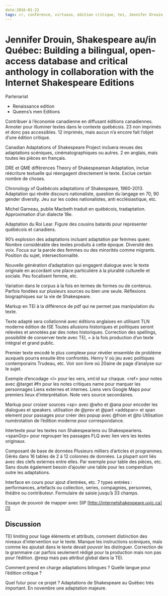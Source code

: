 ```yaml
---
date:2016-01-22
tags: cr, conférence, virtuoso, édition critique, tei, Jennifer Drouin
---
```


# Jennifer Drouin, Shakespeare au/in Québec: Building a bilingual, open-access database and critical anthology in collaboration with the Internet Shakespeare Editions

Partenariat
- Renaissance edition
- Queens’s men Editions

Contribuer à l’économie canadienne en diffusant éditions canadiennes. Annoter pour illuminer textes dans le contexte québécois.
23 non imprimés et donc pas accessibles.
12 imprimés, mais aucun n’a encore fait l’objet d’une édition critique.

Canadian Adaptations of Shakespeare Project incluera revues des adaptations scéniques, cinématographiques ou autres.
2 en anglais, mais toutes les pièces en français.

DRE et QME différences
Theory of Shakespearean Adaptation, inclue réécriture textuelle qui réengagent directement le texte. Exclue certain nombre de choses.

Chronology of Québécois adaptations of Shakespeare, 1960-2013.
Adaptation qui révèle discours nationaliste, question du langage en 70, 90 gender diversity.
Jeu sur les codes nationalistes, anti ecclésiastique, etc.

Michel Garneau, publie Macbeth traduit en québécois, tradaptation. Approximation d’un dialecte 18e.

Adaptation du Roi Lear. Figure des cousins batards pour représenter québécois et canadiens.

90’s explosion des adaptations incluant adaptation par femmes queer. Nombre considérable des textes produits à cette époque. Diversité des voix. Focus sur la parole des femmes ou des minorités comme migrants. Position du sujet, intersectionnalité. 

Nouvelle génération d’adaptation qui engagent dialogue avec le texte originale en accordant une place particulière à la pluralité culturelle et sociale.
Peu focalisent femme, etc.

Variation dans le corpus à la fois en termes de formes ou de contenus.
Parfois fondées sur plusieurs sources ou bien une seule. Réflexions biographiques sur la vie de Shakespeare.

Markup en TEI à la différence de pdf qui ne permet pas manipulation du texte.

Texte adapté sera collationné avec éditions anglaises en utilisant TLN moderne édition de ISE
Toutes allusions historiques et politiques seront relevées et annotées par des notes historiques.
Correction des spellings, possibilité de conserver texte avec TEI, = à la fois production d’un texte intégral et grand public.

Premier texte encodé le plus complexe pour révéler ensemble de problème auxquels pourra ensuite être confrontés.
Henry V où jeu avec politiques contemporains Trudeau, etc. Voir son livre où 20aine de page d’analyse sur le sujet.

Exemple d’encodage
\<l\> pour les vers, xml:id sur chaque.
\<ref\> pour notes avec @target #fn pour les notes critiques
name pour marquer les personnages
Liens externes et internes. Liens vers Google Maps pour premiers lieux d’interprétation.
Note vers source secondaires.

Markup pour croiser sources
\<sp\> avec @who et @ana pour encoder les dialogues et speakers.
utilisation de @prev et @part
\<addspan\> et span element pour passages pour créer des popup avec @from et @to
Utilisation numérotation de l’édition moderne pour correspondance.

Intertexte pour les textes non Shakespeariens ou Shakespeariens.
\<spanGrp\> pour regrouper les passages FLQ avec lien vers les textes originaux.

Composant de base de données
Plusieurs milliers d’articles et programmes.
Gérés dans 16 tables de 2 à 12 colonnes de données. La plupart sont liés avec des clefs externes entre elles. Par exemple pour table des pièces, etc.
Sans doute également besoin d’ajouter une table pour les compendium outre les adaptations.

Interface en cours pour ajout d’entrées, etc.
7 types entrées : performances, artefacts ou collection, series, compagnies, personnes, théâtre ou contributeur.
Formulaire de saisie jusqu’à 33 champs.

Essaye de pouvoir de mapper avec SIP
[http://internetshakespeare.uvic.ca][1]

## Discussion

TEI limiting pour liage
éléments et attributs, comment distinction des niveaux d’intervention sur le texte. Manque les instructions scéniques, mais comme les ajoutait dans le texte devait pouvoir les distinguer. Correction de la grammaire car parfois seulement rédigé pour la production mais non pas pour l’édition. @resp mais pas attribut global dans la TEI.

Comment prend en charge adaptations bilingues ? Quelle langue pour l’édition critique ?

Quel futur pour ce projet ?
Adaptations de Shakespeare au Québec très important.
En novembre une adaptation majeure. 

[1]:	http://internetshakespeare.uvic.ca